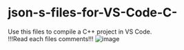 # json-s-files-for-VS-Code-C-
Use this files to compile a C++ project in VS Code. <br>
!!!Read each files comments!!!
![image](https://user-images.githubusercontent.com/80979314/190522337-b86b4180-d21c-4aa3-b38c-60b23cd70c0a.png)
